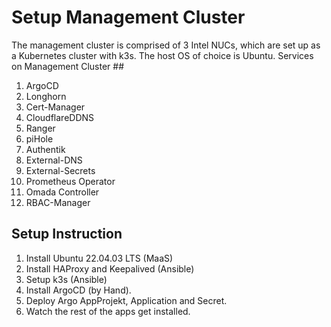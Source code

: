 # Setup Management Cluster #

The management cluster is comprised of 3 Intel NUCs, which are set up as a Kubernetes cluster with k3s. The host OS of choice is Ubuntu.
Services on Management Cluster ##

01. ArgoCD
02. Longhorn
03. Cert-Manager
04. CloudflareDDNS
05. Ranger
06. piHole
07. Authentik
08. External-DNS
09. External-Secrets
10. Prometheus Operator
11. Omada Controller
12. RBAC-Manager

## Setup Instruction ##

1. Install Ubuntu 22.04.03 LTS (MaaS)
2. Install HAProxy and Keepalived (Ansible)
3. Setup k3s (Ansible)
4. Install ArgoCD (by Hand).
5. Deploy Argo AppProjekt, Application and Secret.
6. Watch the rest of the apps get installed.
